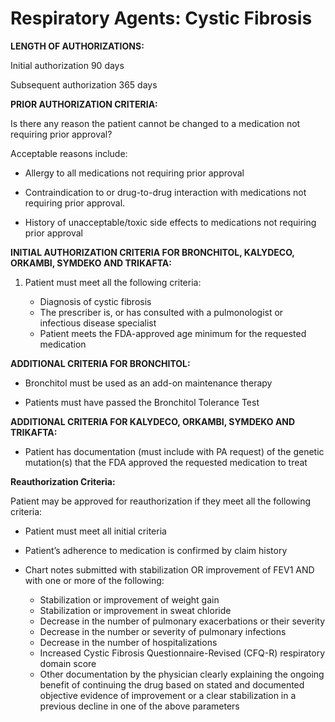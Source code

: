 # Respiratory Agents: Cystic Fibrosis

**LENGTH OF AUTHORIZATIONS:**

Initial authorization 90 days

Subsequent authorization 365 days

**PRIOR AUTHORIZATION CRITERIA:**

Is there any reason the patient cannot be changed to a medication not requiring prior approval?

Acceptable reasons include:

- Allergy to all medications not requiring prior approval

- Contraindication to or drug-to-drug interaction with medications not requiring prior approval.

- History of unacceptable/toxic side effects to medications not requiring prior approval

**INITIAL AUTHORIZATION CRITERIA FOR BRONCHITOL, KALYDECO, ORKAMBI, SYMDEKO AND TRIKAFTA:**

1. Patient must meet all the following criteria:

    - Diagnosis of cystic fibrosis
    - The prescriber is, or has consulted with a pulmonologist or infectious disease specialist
    - Patient meets the FDA-approved age minimum for the requested medication

**ADDITIONAL CRITERIA FOR BRONCHITOL:**

- Bronchitol must be used as an add-on maintenance therapy

- Patients must have passed the Bronchitol Tolerance Test

**ADDITIONAL CRITERIA FOR KALYDECO, ORKAMBI, SYMDEKO AND TRIKAFTA:**

- Patient has documentation (must include with PA request) of the genetic mutation(s) that the FDA approved the requested medication to treat

**Reauthorization Criteria:**

Patient may be approved for reauthorization if they meet all the following criteria:

- Patient must meet all initial criteria

- Patient’s adherence to medication is confirmed by claim history
- Chart notes submitted with stabilization OR improvement of FEV1 AND with one or more of the following:
  - Stabilization or improvement of weight gain
  - Stabilization or improvement in sweat chloride
  - Decrease in the number of pulmonary exacerbations or their severity
  - Decrease in the number or severity of pulmonary infections
  - Decrease in the number of hospitalizations
  - Increased Cystic Fibrosis Questionnaire-Revised (CFQ-R) respiratory domain score
  - Other documentation by the physician clearly explaining the ongoing benefit of continuing the drug based on stated and documented objective evidence of improvement or a clear stabilization in a previous decline in one of the above parameters
